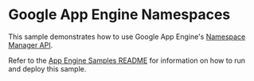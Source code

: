 # Google App Engine Namespaces

This sample demonstrates how to use Google App Engine's [Namespace Manager API](https://cloud.google.com/appengine/docs/python/multitenancy/multitenancy).

Refer to the [App Engine Samples README](../README.md) for information on how to run and deploy this sample.
